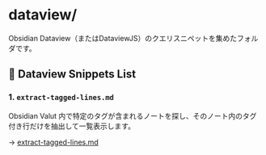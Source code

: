 # dataview/

Obsidian Dataview（またはDataviewJS）のクエリスニペットを集めたフォルダです。

## 📄 Dataview Snippets List

### 1. `extract-tagged-lines.md`
Obsidian Valut 内で特定のタグが含まれるノートを探し、そのノート内のタグ付き行だけを抽出して一覧表示します。  

→ [extract-tagged-lines.md](./extract-tagged-lines.md)

